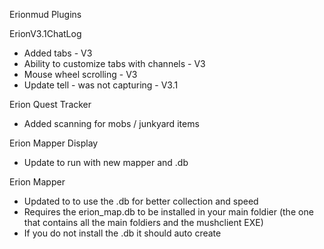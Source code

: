 Erionmud Plugins

ErionV3.1ChatLog
 - Added tabs - V3
 - Ability to customize tabs with channels - V3
 - Mouse wheel scrolling - V3
 - Update tell - was not capturing - V3.1

Erion Quest Tracker
 - Added scanning for mobs / junkyard items

Erion Mapper Display
 - Update to run with new mapper and .db

Erion Mapper 
 - Updated to to use the .db for better collection and speed
 - Requires the erion_map.db to be installed in your main foldier (the one that contains all the main foldiers and the mushclient EXE)
 - If you do not install the .db it should auto create
